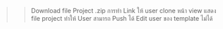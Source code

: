 >> Download file Project .zip
>> การทำ Link ให้ user clone
>> หน้า view แสดง file project
>> ทำให้ User สามารถ Push ได้
>> Edit user ของ template ไม่ได้